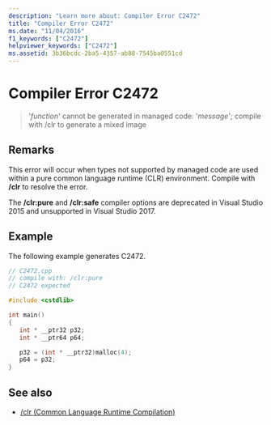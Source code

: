 ```yaml
---
description: "Learn more about: Compiler Error C2472"
title: "Compiler Error C2472"
ms.date: "11/04/2016"
f1_keywords: ["C2472"]
helpviewer_keywords: ["C2472"]
ms.assetid: 3b36bcdc-2ba5-4357-ab88-7545ba0551cd
---
```

# Compiler Error C2472

> '*function*' cannot be generated in managed code: '*message*'; compile with /clr to generate a mixed image

## Remarks

This error will occur when types not supported by managed code are used within a pure common language runtime (CLR) environment. Compile with **/clr** to resolve the error.

The **/clr:pure** and **/clr:safe** compiler options are deprecated in Visual Studio 2015 and unsupported in Visual Studio 2017.

## Example

The following example generates C2472.

```cpp
// C2472.cpp
// compile with: /clr:pure
// C2472 expected

#include <cstdlib>

int main()
{
   int * __ptr32 p32;
   int * __ptr64 p64;

   p32 = (int * __ptr32)malloc(4);
   p64 = p32;
}
```

## See also

- [/clr (Common Language Runtime Compilation)](../../build/reference/clr-common-language-runtime-compilation.md)
